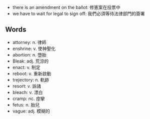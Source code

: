 - there is an amendment on the ballot: 修憲案在投票中
- we have to wait for legal to sign off: 我們必須等待法律部門的簽署

## Words

- attorney: n. 律師
- enshrine: v. 使神聖化
- abortion: n. 墮胎
- Bleak: adj. 荒涼的
- enact: v. 制定
- reboot: v. 重新啟動
- trejectory: n. 軌跡
- resort: v. 訴諸
- bleach: v. 漂白
- cramp: nc. 痙攣
- fetus: n. 胎兒
- vague: adj. 模糊的
